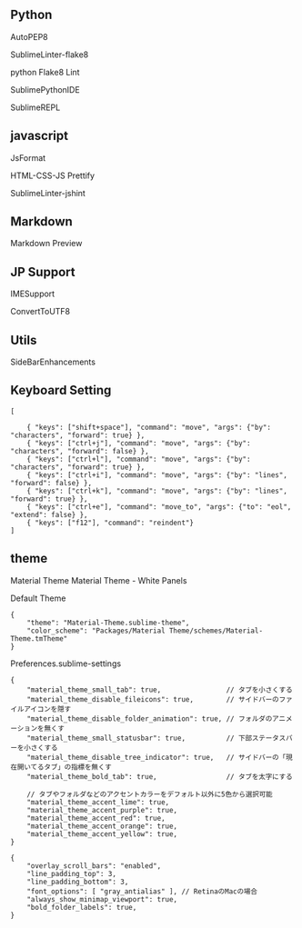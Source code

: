 
## Python
AutoPEP8

SublimeLinter-flake8

python Flake8 Lint

SublimePythonIDE

SublimeREPL


## javascript
JsFormat

HTML-CSS-JS Prettify

SublimeLinter-jshint


## Markdown
Markdown Preview

## JP Support
IMESupport

ConvertToUTF8


## Utils
SideBarEnhancements


## Keyboard Setting
```
[

	{ "keys": ["shift+space"], "command": "move", "args": {"by": "characters", "forward": true} },
	{ "keys": ["ctrl+j"], "command": "move", "args": {"by": "characters", "forward": false} },
	{ "keys": ["ctrl+l"], "command": "move", "args": {"by": "characters", "forward": true} },
	{ "keys": ["ctrl+i"], "command": "move", "args": {"by": "lines", "forward": false} },
	{ "keys": ["ctrl+k"], "command": "move", "args": {"by": "lines", "forward": true} },
	{ "keys": ["ctrl+e"], "command": "move_to", "args": {"to": "eol", "extend": false} },
	{ "keys": ["f12"], "command": "reindent"}
]
```

## theme
Material Theme
Material Theme - White Panels

Default Theme
```
{
    "theme": "Material-Theme.sublime-theme",
    "color_scheme": "Packages/Material Theme/schemes/Material-Theme.tmTheme"
}
```

Preferences.sublime-settings
```
{
    "material_theme_small_tab": true,                // タブを小さくする
    "material_theme_disable_fileicons": true,        // サイドバーのファイルアイコンを隠す
    "material_theme_disable_folder_animation": true, // フォルダのアニメーションを無くす
    "material_theme_small_statusbar": true,          // 下部ステータスバーを小さくする
    "material_theme_disable_tree_indicator": true,   // サイドバーの「現在開いてるタブ」の指標を無くす
    "material_theme_bold_tab": true,                 // タブを太字にする

    // タブやフォルダなどのアクセントカラーをデフォルト以外に5色から選択可能
    "material_theme_accent_lime": true,
    "material_theme_accent_purple": true,
    "material_theme_accent_red": true,
    "material_theme_accent_orange": true,
    "material_theme_accent_yellow": true,
}
```
```
{
    "overlay_scroll_bars": "enabled",
    "line_padding_top": 3,
    "line_padding_bottom": 3,
    "font_options": [ "gray_antialias" ], // RetinaのMacの場合
    "always_show_minimap_viewport": true,
    "bold_folder_labels": true,
}
```

